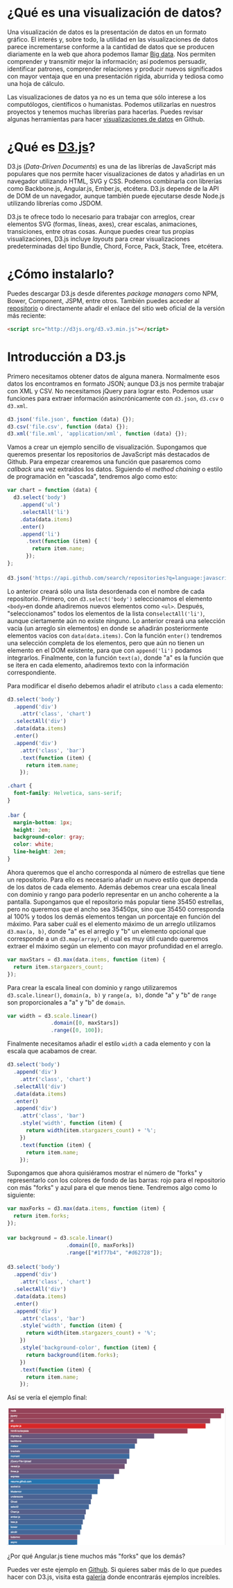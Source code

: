 # ¿Qué es una visualización de datos?

Una visualización de datos es la presentación de datos en un formato gráfico. El interés y, sobre todo, la utilidad  en las visualizaciones de datos parece incrementarse conforme a la cantidad de datos que se producen diariamente en la web que ahora podemos llamar [Big data](http://es.wikipedia.org/wiki/Big_data). Nos permiten comprender y transmitir mejor la información; así podemos persuadir, identificar patrones, comprender relaciones y producir nuevos significados con mayor ventaja que en una presentación rígida, aburrida y tediosa como una hoja de cálculo.

Las visualizaciones de datos ya no es un tema que sólo interese a los computólogos, científicos o humanistas. Podemos utilizarlas en nuestros proyectos y tenemos muchas librerías para hacerlas. Puedes revisar algunas herramientas para hacer [visualizaciones de datos](https://github.com/showcases/data-visualization) en Github.

# ¿Qué es [D3.js](http://d3js.org)?

D3.js (*Data-Driven Documents*) es una de las librerías de JavaScript más populares que nos permite hacer visualizaciones de datos y añadirlas en un navegador utilizando HTML, SVG y CSS. Podemos combinarla con librerías como Backbone.js, Angular.js, Ember.js, etcétera. D3.js depende de la API de DOM de un navegador, aunque también puede ejecutarse desde Node.js utilizando librerías como JSDOM.

D3.js te ofrece todo lo necesario para trabajar con arreglos, crear elementos SVG (formas, líneas, axes), crear escalas, animaciones, transiciones, entre otras cosas. Aunque puedes crear tus propias visualizaciones, D3.js incluye *layouts* para crear visualizaciones predeterminadas del tipo Bundle, Chord, Force, Pack, Stack, Tree, etcétera.

# ¿Cómo instalarlo?

Puedes descargar D3.js desde diferentes *package managers* como NPM, Bower, Component, JSPM, entre otros. También puedes acceder al [repositorio](https://github.com/mbostock/d3/releases) o directamente añadir el enlace del sitio web oficial de la versión más reciente:

```html
<script src="http://d3js.org/d3.v3.min.js"></script>
```

# Introducción a D3.js

Primero necesitamos obtener datos de alguna manera. Normalmente esos datos los encontramos en formato JSON; aunque D3.js nos permite trabajar con XML y CSV. No necesitamos jQuery para lograr esto. Podemos usar funciones para extraer información asincrónicamente con `d3.json`, `d3.csv` o `d3.xml`.

```js
d3.json('file.json', function (data) {});
d3.csv('file.csv', function (data) {});
d3.xml('file.xml', 'application/xml', function (data) {});
```

Vamos a crear un ejemplo sencillo de visualización. Supongamos que queremos presentar los repositorios de JavaScript más destacados de Github. Para empezar crearemos una función que pasaremos como *callback* una vez extraídos los datos. Siguiendo el *method chaining* o estilo de programación en "cascada", tendremos algo como esto:

```js
var chart = function (data) {
  d3.select('body')
    .append('ul')
    .selectAll('li')
    .data(data.items)
    .enter()
    .append('li')
      .text(function (item) {
        return item.name;
      });
};

d3.json('https://api.github.com/search/repositories?q=language:javascript&sort=stars&per_page=100', chart);
```

Lo anterior creará sólo una lista desordenada con el nombre de cada repositorio. Primero, con `d3.select('body')` seleccionamos el elemento `<body>`en donde añadiremos nuevos elementos como `<ul>`. Después, "seleccionamos" todos los elementos de la lista con`selectAll('li')`, aunque ciertamente aún no existe ninguno. Lo anterior creará una selección vacía (un arreglo sin elementos) en donde se añadirán posteriormente elementos vacíos con `data(data.items)`. Con la función `enter()` tendremos una selección completa de los elementos, pero que aún no tienen un elemento en el DOM existente, para que con `append('li')` podamos integrarlos. Finalmente, con la función `text(a)`, donde "a" es la función que se itera en cada elemento, añadiremos texto con la información correspondiente.

Para modificar el diseño debemos añadir el atributo `class` a cada elemento:

```js
d3.select('body')
  .append('div')
    .attr('class', 'chart')
  .selectAll('div')
  .data(data.items)
  .enter()
  .append('div')
    .attr('class', 'bar')
    .text(function (item) {
      return item.name;
    });
```

```css
.chart {
  font-family: Helvetica, sans-serif;
}

.bar {
  margin-bottom: 1px;
  height: 2em;
  background-color: gray;
  color: white;
  line-height: 2em;
}
```

Ahora queremos que el ancho corresponda al número de estrellas que tiene un repositorio. Para ello es necesario añadir un nuevo estilo que dependa de los datos de cada elemento. Además debemos crear una escala lineal con dominio y rango para poderlo representar en un ancho coherente a la pantalla. Supongamos que el repositorio más popular tiene 35450 estrellas, pero no queremos que el ancho sea 35450px, sino que 35450 corresponda al 100% y todos los demás elementos tengan un porcentaje en función del máximo. Para saber cuál es el elemento máximo de un arreglo utilizamos `d3.max(a, b)`, donde "a" es el arreglo y "b" un elemento opcional que corresponde a un `d3.map(array)`, el cual es muy útil cuando queremos extraer el máximo según un elemento con mayor profundidad en el arreglo.

```js
var maxStars = d3.max(data.items, function (item) {
  return item.stargazers_count;
});
```

Para crear la escala lineal con dominio y rango utilizaremos `d3.scale.linear()`, `domain(a, b)` y `range(a, b)`, donde "a" y "b" de `range` son proporcionales a "a" y "b" de `domain`.

```js
var width = d3.scale.linear()
              .domain([0, maxStars])
              .range([0, 100]);
```

Finalmente necesitamos añadir el estilo `width` a cada elemento y con la escala que acabamos de crear.

```js
d3.select('body')
  .append('div')
    .attr('class', 'chart')
  .selectAll('div')
  .data(data.items)
  .enter()
  .append('div')
    .attr('class', 'bar')
    .style('width', function (item) {
      return width(item.stargazers_count) + '%';
    })
    .text(function (item) {
      return item.name;
    });
```

Supongamos que ahora quisiéramos mostrar el número de "forks" y representarlo con los colores de fondo de las barras: rojo para el repositorio con más "forks" y azul para el que menos tiene. Tendremos algo como lo siguiente:

```js
var maxForks = d3.max(data.items, function (item) {
  return item.forks;
});

var background = d3.scale.linear()
                   .domain([0, maxForks])
                   .range(["#1f77b4", "#d62728"]);

d3.select('body')
  .append('div')
    .attr('class', 'chart')
  .selectAll('div')
  .data(data.items)
  .enter()
  .append('div')
    .attr('class', 'bar')
    .style('width', function (item) {
      return width(item.stargazers_count) + '%';
    })
    .style('background-color', function (item) {
      return background(item.forks);
    })
    .text(function (item) {
      return item.name;
    });
```
Así se vería el ejemplo final:

![Ejemplo final](https://raw.githubusercontent.com/markotom/javascriptmx/master/introduccion-d3js/example.png)


¿Por qué Angular.js tiene muchos más "forks" que los demás?

Puedes ver este ejemplo en [Github](https://github.com/markotom/javascriptmx/tree/master/introduccion-d3js/example). Si quieres saber más de lo que puedes hacer con D3.js, visita esta [galería](https://github.com/mbostock/d3/wiki/Gallery) donde encontrarás ejemplos increíbles.
